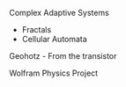 Complex Adaptive Systems
- Fractals
- Cellular Automata

Geohotz - From the transistor

Wolfram Physics Project
